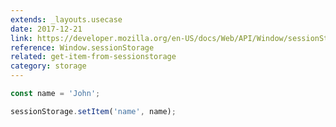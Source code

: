 ```yaml
---
extends: _layouts.usecase
date: 2017-12-21
link: https://developer.mozilla.org/en-US/docs/Web/API/Window/sessionStorage
reference: Window.sessionStorage
related: get-item-from-sessionstorage
category: storage
---
```


```javascript
const name = 'John';

sessionStorage.setItem('name', name);
```
